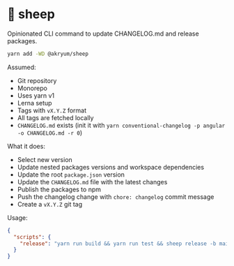 # 🐑️ sheep

Opinionated CLI command to update CHANGELOG.md and release packages.

```bash
yarn add -WD @akryum/sheep
```

Assumed:
- Git repository
- Monorepo
- Uses yarn v1
- Lerna setup
- Tags with `vX.Y.Z` format
- All tags are fetched locally
- `CHANGELOG.md` exists (init it with `yarn conventional-changelog -p angular -o CHANGELOG.md -r 0`)

What it does:
- Select new version
- Update nested packages versions and workspace dependencies
- Update the root `package.json` version
- Update the `CHANGELOG.md` file with the latest changes
- Publish the packages to npm
- Push the changelog change with `chore: changelog` commit message
- Create a `vX.Y.Z` git tag

Usage:

```json
{
  "scripts": {
    "release": "yarn run build && yarn run test && sheep release -b main"
  }
}
```

